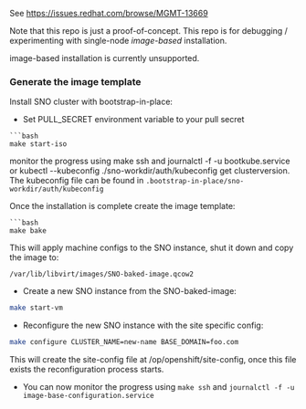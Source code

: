 See https://issues.redhat.com/browse/MGMT-13669

Note that this repo is just a proof-of-concept. This repo is for debugging / experimenting with
single-node *image-based* installation.

image-based installation is currently unsupported.

### Generate the image template
Install SNO cluster with bootstrap-in-place:
- Set PULL_SECRET environment variable to your pull secret

```
```bash
make start-iso
```
monitor the progress using make ssh and journalctl -f -u bootkube.service or kubectl --kubeconfig ./sno-workdir/auth/kubeconfig get clusterversion.
The kubeconfig file can be found in `.bootstrap-in-place/sno-workdir/auth/kubeconfig`

Once the installation is complete create the image template:
```
```bash
make bake
```
This will apply machine configs to the SNO instance, shut it down and copy the image to:
```
/var/lib/libvirt/images/SNO-baked-image.qcow2
```

- Create a new SNO instance from the SNO-baked-image:
```bash
make start-vm
```

- Reconfigure the new SNO instance with the site specific config:
```bash
make configure CLUSTER_NAME=new-name BASE_DOMAIN=foo.com
```
This will create the site-config file at /op/openshift/site-config, once this file exists the reconfiguration process starts.
- You can now monitor the progress using `make ssh` and `journalctl -f -u image-base-configuration.service`